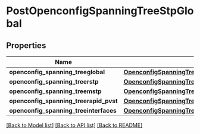 # PostOpenconfigSpanningTreeStpGlobal

## Properties
Name | Type | Description | Notes
------------ | ------------- | ------------- | -------------
**openconfig_spanning_treeglobal** | [**OpenconfigSpanningTreeStpOpenconfigspanningtreestpGlobal**](OpenconfigSpanningTreeStpOpenconfigspanningtreestpGlobal.md) |  | [optional] 
**openconfig_spanning_treerstp** | [**OpenconfigSpanningTreeStpOpenconfigspanningtreestpRstp**](OpenconfigSpanningTreeStpOpenconfigspanningtreestpRstp.md) |  | [optional] 
**openconfig_spanning_treemstp** | [**OpenconfigSpanningTreeStpOpenconfigspanningtreestpMstp**](OpenconfigSpanningTreeStpOpenconfigspanningtreestpMstp.md) |  | [optional] 
**openconfig_spanning_treerapid_pvst** | [**OpenconfigSpanningTreeStpOpenconfigspanningtreestpRapidpvst**](OpenconfigSpanningTreeStpOpenconfigspanningtreestpRapidpvst.md) |  | [optional] 
**openconfig_spanning_treeinterfaces** | [**OpenconfigSpanningTreeStpOpenconfigspanningtreestpInterfaces**](OpenconfigSpanningTreeStpOpenconfigspanningtreestpInterfaces.md) |  | [optional] 

[[Back to Model list]](../README.md#documentation-for-models) [[Back to API list]](../README.md#documentation-for-api-endpoints) [[Back to README]](../README.md)


